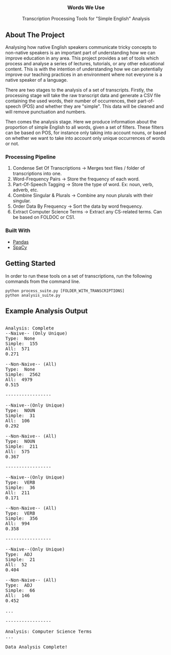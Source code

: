<br />
<p align="center">

  <h3 align="center">Words We Use</h3>

  <p align="center">
    Transcription Processing Tools for "Simple English" Analysis
  </p>
</p>

<!-- ABOUT THE PROJECT -->
## About The Project
Analysing how native English speakers communicate tricky concepts to non-native speakers is an important part of understanding how we can improve education in any area. This project provides a set of tools which process and analyse a series of lectures, tutorials, or any other educational content. This is with the intention of understanding how we can potentially improve our teaching practices in an environment where not everyone is a native speaker of a language.

There are two stages to the analysis of a set of transcripts. Firstly, the processing stage will take the raw transcript data and generate a CSV file containing the used words, their number of occurrences, their part-of-speech (POS) and whether they are "simple". This data will be cleaned and will remove punctuation and numbers.

Then comes the analysis stage. Here we produce information about the proportion of simple English to all words, given a set of filters. These filters can be based on POS, for instance only taking into account nouns, or based on whether we want to take into account only unique occurrences of words or not.

### Processing Pipeline
1. Condense Set Of Transcriptions → Merges text files / folder of transcriptions into one.
2. Word-Frequency Pairs → Store the frequency of each word.
3. Part-Of-Speech Tagging → Store the type of word. Ex: noun, verb, adverb, etc.
4. Combine Singular & Plurals → Combine any noun plurals with their singular.
5. Order Data By Frequency → Sort the data by word frequency.
6. Extract Computer Science Terms → Extract any CS-related terms. Can be based on FOLDOC or CS1.

### Built With
* [Pandas](https://pandas.pydata.org/)
* [SpaCy](https://spacy.io/)

<!-- GETTING STARTED -->
## Getting Started
In order to run these tools on a set of transcriptions, run the following commands from the command line.

    python process_suite.py [FOLDER_WITH_TRANSCRIPTIONS]
    python analysis_suite.py

## Example Analysis Output
<pre>

Analysis: Complete
--Naive-- (Only Unique)
Type:  None
Simple:  155
All:  571
0.271

--Non-Naive-- (All)
Type:  None
Simple:  2562
All:  4979
0.515

-----------------

--Naive--(Only Unique)
Type:  NOUN
Simple:  31
All:  106
0.292

--Non-Naive-- (All)
Type:  NOUN
Simple:  211
All:  575
0.367

-----------------

--Naive--(Only Unique)
Type:  VERB
Simple:  36
All:  211
0.171

--Non-Naive-- (All)
Type:  VERB
Simple:  356
All:  994
0.358

-----------------

--Naive--(Only Unique)
Type:  ADJ
Simple:  21
All:  52
0.404

--Non-Naive-- (All)
Type:  ADJ
Simple:  66
All:  146
0.452

...

-----------------

Analysis: Computer Science Terms
...

Data Analysis Complete!</pre>
